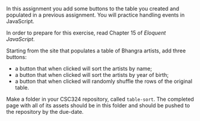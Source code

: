 In this assignment you add some buttons to the table you created and populated in a previous assignment.  You will practice handling events in JavaScript.

In order to prepare for this exercise, read Chapter 15 of *Eloquent JavaScript*.

Starting from the site that populates a table of Bhangra artists, add three buttons:

* a button that when clicked will sort the artists by name;
* a button that when clicked will sort the artists by year of birth;
* a button that when clicked will randomly shuffle the rows of the original table.

Make a folder in your CSC324 repository, called `table-sort`.  The completed page with all of its assets should be in this folder and should be pushed to the repository by the due-date.